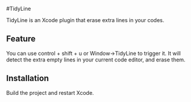 #TidyLine

TidyLine is an Xcode plugin that erase extra lines in your codes.

## Feature

You can use control + shift + u or Window->TidyLine to trigger it. It will detect the extra empty lines in your current code editor, and erase them.

## Installation

Build the project and restart Xcode.


